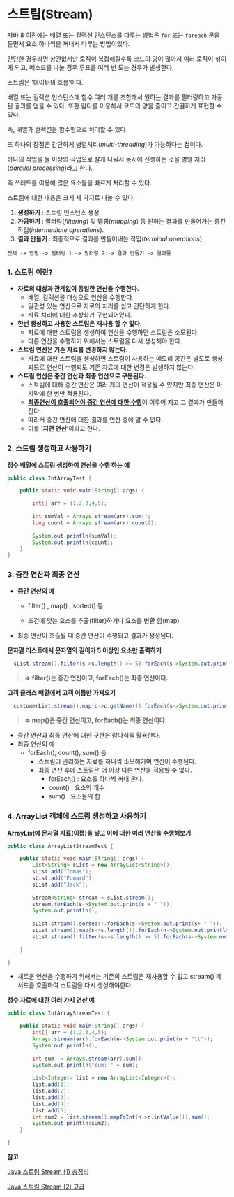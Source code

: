 # 스트림(Stream)

자바 8 이전에는 배열 또는 컬렉션 인스턴스를 다루는 방법은 `for` 또는 `foreach` 문을 돌면서 요소 하나씩을 꺼내서 다루는 방법이었다. 

간단한 경우라면 상관없지만 로직이 복잡해질수록 코드의 양이 많아져 여러 로직이 섞이게 되고, 메소드를 나눌 경우 루프를 여러 번 도는 경우가 발생한다.



스트림은 '데이터의 흐름’이다. 

배열 또는 컬렉션 인스턴스에 함수 여러 개를 조합해서 원하는 결과를 필터링하고 가공된 결과를 얻을 수 있다. 또한 람다를 이용해서 코드의 양을 줄이고 간결하게 표현할 수 있다. 

즉, 배열과 컬렉션을 함수형으로 처리할 수 있다.



또 하나의 장점은 간단하게 병렬처리(*multi-threading*)가 가능하다는 점이다. 

하나의 작업을 둘 이상의 작업으로 잘게 나눠서 동시에 진행하는 것을 병렬 처리(*parallel processing*)라고 한다. 

즉 쓰레드를 이용해 많은 요소들을 빠르게 처리할 수 있다.



스트림에 대한 내용은 크게 세 가지로 나눌 수 있다.

1. **생성하기** : 스트림 인스턴스 생성.
2. **가공하기** : 필터링(*filtering*) 및 맵핑(*mapping*) 등 원하는 결과를 만들어가는 중간 작업(*intermediate operations*).
3. **결과 만들기** : 최종적으로 결과를 만들어내는 작업(*terminal operations*).

````
전체 -> 맵핑 -> 필터링 1 -> 필터링 2 -> 결과 만들기 -> 결과물
````



### 1. 스트림 이란?

- **자료의 대상과 관계없이 동일한 연산을 수행한다.**
  - 배열, 컬렉션을 대상으로 연산을 수행한다.
  - 일관성 있는 연산으로 자료의 처리를 쉽고 간단하게 한다.
  - 자료 처리에 대한 추상화가 구현되어있다.
- **한번 생성하고 사용한 스트림은 재사용 할 수 없다.**
  - 자료에 대한 스트림을 생성하여 연산을 수행하면 스트림은 소모된다.
  - 다른 연산을 수행하기 위해서는 스트림을 다시 생성해야 한다.
- **스트림 연산은 기존 자료를 변경하지 않는다.**
  - 자료에 대한 스트림을 생성하면 스트림이 사용하는 메모리 공간은 별도로 생성되므로 연산이 수행되도 기존 자료에 대한 변경은 발생하지 않는다.
- **스트림 연산은 중간 연산과 최종 연산으로 구분된다.**
  - 스트림에 대해 중간 연산은 여러 개의 연산이 적용될 수 있지만 최종 연산은 마지막에 한 번만 적용된다.
  - <u>**최종연산이 호출되어야 중간 연산에 대한 수행**</u>이 이루어 지고 그 결과가 만들어진다.
  - 따라서 중간 연산에 대한 결과를 연산 중에 알 수 없다.
  - 이를 '**지연 연산**'이라고 한다.



### 2. 스트림 생성하고 사용하기

**정수 배열에 스트림 생성하여 연산을 수행 하는 예**

```java
public class IntArrayTest {

	public static void main(String[] args) {

		int[] arr = {1,2,3,4,5};
		
		int sumVal = Arrays.stream(arr).sum();
		long count = Arrays.stream(arr).count();
		
		System.out.println(sumVal);
		System.out.println(count);
	}
}
```



### 3. 중간 연산과 최종 연산

- **중간 연산의 예** 

  - filter() , map() , sorted() 등

  - 조건에 맞는 요소를 추출(filter)하거나 요소를 변환 함(map)

- 최종 연산이 호출될 때 중간 연산이 수행되고 결과가 생성된다.

**문자열 리스트에서 문자열의 길이가 5 이상인 요소만 출력하기**

```java
  sList.stream().filter(s->s.length() >= 5).forEach(s->System.out.println(s));
```

>  **=> filter()는 중간 연산이고, forEach()는 최종 연산이다.**



**고객 클래스 배열에서 고객 이름만 가져오기**

```java
  customerList.stream().map(c->c.getName()).forEach(s->System.out.println(s));
```

> **=> map()은 중간 연산이고, forEach()는 최종 연산이다.**

- 중간 연산과 최종 연산에 대한 구현은 람다식을 활용한다.
- 최종 연산의 예 
  - forEach(), count(), sum() 등
    - 스트림이 관리하는 자료를 하나씩 소모해가며 연산이 수행된다.
    - 최종 연산 후에 스트림은 더 이상 다른 연산을 적용할 수 없다.
      - forEach() : 요소를 하나씩 꺼내 온다.
      - count() : 요소의 개수
      - sum() : 요소들의 합



### 4. ArrayList 객체에 스트림 생성하고 사용하기

**ArrayList에 문자열 자료(이름)을 넣고 이에 대한 여러 연산을 수행해보기**

```java
public class ArrayListStreamTest {

	public static void main(String[] args) {
		List<String> sList = new ArrayList<String>();
		sList.add("Tomas");
		sList.add("Edward");
		sList.add("Jack");
		
		Stream<String> stream = sList.stream();
		stream.forEach(s->System.out.print(s + " "));
		System.out.println();
		
		sList.stream().sorted().forEach(s->System.out.print(s+ " "));
		sList.stream().map(s->s.length()).forEach(n->System.out.println(n));
		sList.stream().filter(s->s.length() >= 5).forEach(s->System.out.println(s));
		
	}

}
```

- 새로운 연산을 수행하기 위해서는 기존의 스트림은 재사용할 수 없고 stream() 메서드를 호출하여 스트림을 다시 생성해야한다.



**정수 자료에 대한 여러 가지 연산 예**

```java
public class IntArrayStreamTest {

	public static void main(String[] args) {
		int[] arr = {1,2,3,4,5};
		Arrays.stream(arr).forEach(n->System.out.print(n + "\t"));
		System.out.println();
					
		int sum  = Arrays.stream(arr).sum();
		System.out.println("sum: " + sum);
		
		List<Integer> list = new ArrayList<Integer>();
		list.add(1);
		list.add(2);
		list.add(3);
		list.add(4);
		list.add(5);
		int sum2 = list.stream().mapToInt(n->n.intValue()).sum();
		System.out.println(sum2);
	}

}
```









**참고**

[Java 스트림 Stream (1) 총정리](https://futurecreator.github.io/2018/08/26/java-8-streams/)

[Java 스트림 Stream (2) 고급](https://futurecreator.github.io/2018/08/26/java-8-streams-advanced/)
